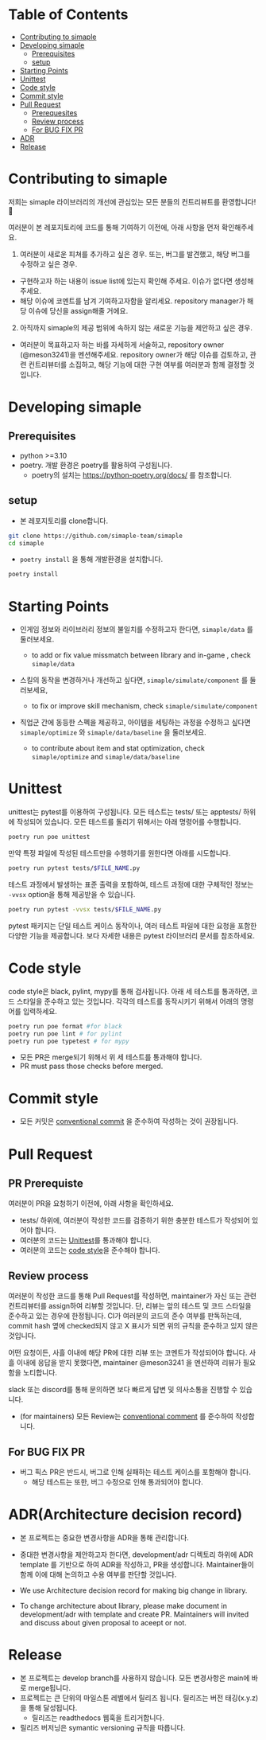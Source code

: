 # Table of Contents

<!-- toc -->

- [Contributing to simaple](#contributing-to-simaple)
- [Developing simaple](#developing-simaple)
  - [Prerequisites](#prerequisites)
  - [setup](#setup)
- [Starting Points](#starting-points)
- [Unittest](#unittest)
- [Code style]($code-style)
- [Commit style]($commit-style)
- [Pull Request](#pull-request)
  - [Prerequesites](#pr-prerequiste)
  - [Review process](#review-process)
  - [For BUG FIX PR](#for-bug-fix-pr)
- [ADR](#adrarchitecture-decision-record)
- [Release](#release)

<!-- tocstop -->

# Contributing to simaple

저희는 simaple 라이브러리의 개선에 관심있는 모든 분들의 컨트리뷰트를 환영합니다! &#127881;

여러분이 본 레포지토리에 코드를 통해 기여하기 이전에, 아래 사항을 먼저 확인해주세요.

1. 여러분이 새로운 피쳐를 추가하고 싶은 경우. 또는, 버그를 발견했고, 해당 버그를 수정하고 싶은 경우.
  - 구현하고자 하는 내용이 issue list에 있는지 확인해 주세요. 이슈가 없다면 생성해주세요.
  - 해당 이슈에 코멘트를 남겨 기여하고자함을 알리세요. repository manager가 해당 이슈에 당신을 assign해줄 거에요.

2. 아직까지 simaple의 제공 범위에 속하지 않는 새로운 기능을 제안하고 싶은 경우.
  - 여러분이 목표하고자 하는 바를 자세하게 서술하고, repository owner (@meson3241)을 멘션해주세요. repository owner가 해당 이슈를 검토하고, 관련 컨트리뷰터를 소집하고, 해당 기능에 대한 구현 여부를 여러분과 함께 결정할 것입니다.


# Developing simaple


## Prerequisites

- python >=3.10
- poetry. 개발 환경은 poetry를 활용하여 구성됩니다.
  - poetry의 설치는 https://python-poetry.org/docs/ 를 참조합니다.

## setup

- 본 레포지토리를 clone합니다.
```bash
git clone https://github.com/simaple-team/simaple
cd simaple
```

- `poetry install` 을 통해 개발환경을 설치합니다.
```bash
poetry install
```

# Starting Points
- 인게임 정보와 라이브러리 정보의 불일치를 수정하고자 한다면, `simaple/data` 를 둘러보세요.
  - to add or fix value missmatch between library and  in-game , check `simaple/data`

- 스킬의 동작을 변경하거나 개선하고 싶다면, `simaple/simulate/component` 를 둘러보세요,
  - to fix or improve skill mechanism, check `simaple/simulate/component`

- 직업군 간에 동등한 스펙을 제공하고, 아이템을 세팅하는 과정을 수정하고 싶다면 `simaple/optimize` 와 `simaple/data/baseline` 을 둘러보세요.
  - to contribute about item and stat optimization, check `simaple/optimize` and `simaple/data/baseline`



# Unittest
unittest는 pytest를 이용하여 구성됩니다. 모든 테스트는 tests/ 또는 apptests/ 하위에 작성되어 있습니다. 모든 테스트를 돌리기 위해서는 아래 명령어를 수행합니다.

```bash
poetry run poe unittest
```

만약 특정 파일에 작성된 테스트만을 수행하기를 원한다면 아래를 시도합니다.

```bash
poetry run pytest tests/$FILE_NAME.py
```

테스트 과정에서 발생하는 표준 출력을 포함하여, 테스트 과정에 대한 구체적인 정보는 `-vvsx` option을 통해 제공받을 수 있습니다.

```bash
poetry run pytest -vvsx tests/$FILE_NAME.py
```

pytest 패키지는 단일 테스트 케이스 동작이나, 여러 테스트 파일에 대한 요청을 포함한 다양한 기능을 제공합니다. 보다 자세한 내용은 pytest 라이브러리 문서를 참조하세요.


# Code style
code style은 black, pylint, mypy를 통해 검사됩니다. 
아래 세 테스트를 통과하면, 코드 스타일을 준수하고 있는 것입니다. 각각의 테스트를 동작시키기 위해서 어래의 명령어를 입력하세요.

```bash
poetry run poe format #for black
poetry run poe lint # for pylint
poetry run poe typetest # for mypy
```

- 모든 PR은 merge되기 위해서 위 세 테스트를 통과해야 합니다.
- PR must pass those checks before merged.

# Commit style
- 모든 커밋은 [conventional commit](https://www.conventionalcommits.org/en/v1.0.0/) 을 준수하여 작성하는 것이 권장됩니다.


# Pull Request

## PR Prerequiste
여러분이 PR을 요청하기 이전에, 아래 사항을 확인하세요.
  - tests/ 하위에, 여러분이 작성한 코드를 검증하기 위한 충분한 테스트가 작성되어 있어야 합니다.
  - 여러분의 코드는 [Unittest](#unittest)를 통과해야 합니다.
  - 여러분의 코드는 [code style](#code-style)을 준수해야 합니다.

## Review process
여러분이 작성한 코드를 통해 Pull Request를 작성하면, maintainer가 자신 또는 관련 컨트리뷰터를 assign하여 리뷰할 것입니다. 단, 리뷰는 앞의 테스트 및 코드 스타일을 준수하고 있는 경우에 한정됩니다. CI가 여러분의 코드의 준수 여부를 판독하는데, commit hash 옆에 checked되지 않고 X 표시가 되면 위의 규칙을 준수하고 있지 않은 것입니다. 

어떤 요청이든, 사흘 이내에 해당 PR에 대한 리뷰 또는 코멘트가 작성되어야 합니다. 사흘 이내에 응답을 받지 못했다면, maintainer @meson3241 을 멘션하여 리뷰가 필요함을 노티합니다.

slack 또는 discord를 통해 문의하면 보다 빠르게 답변 및 의사소통을 진행할 수 있습니다.

- (for maintainers) 모든 Review는 [conventional comment](https://conventionalcomments.org/) 를 준수하여 작성합니다.


## For BUG FIX PR
- 버그 픽스 PR은 반드시, 버그로 인해 실패하는 테스트 케이스를 포함해야 합니다.
  - 해당 테스트는 또한, 버그 수정으로 인해 통과되어야 합니다.

# ADR(Architecture decision record)
- 본 프로젝트는 중요한 변경사항을 ADR을 통해 관리합니다.
- 중대한 변경사항을 제안하고자 한다면, development/adr 디렉토리 하위에 ADR template 를 기반으로 하여 ADR을 작성하고, PR을 생성합니다. Maintainer들이 함께 이에 대해 논의하고 수용 여부를 판단할 것입니다.

- We use Architecture decision record for making big change in library.
- To change architecture about library, please make document in development/adr with template and create PR. Maintainers will invited and discuss about given proposal to aceept or not.


# Release
- 본 프로젝트는 develop branch를 사용하지 않습니다. 모든 변경사항은 main에 바로 merge됩니다.
- 프로젝트는 큰 단위의 마일스톤 레벨에서 릴리즈 됩니다. 릴리즈는 버전 태깅(x.y.z)을 통해 달성됩니다.
  - 릴리즈는 readthedocs 웹훅을 트리거합니다.
- 릴리즈 버저닝은 symantic versioning 규칙을 따릅니다.
